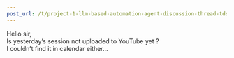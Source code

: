 ```yaml
---
post_url: /t/project-1-llm-based-automation-agent-discussion-thread-tds-jan-2025/164277/201
---
```

Hello sir,  
Is yesterday’s session not uploaded to YouTube yet ?  
I couldn’t find it in calendar either…